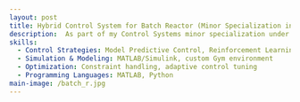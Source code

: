 ```yaml
---
layout: post
title: Hybrid Control System for Batch Reactor (Minor Specialization in Control Systems)
description:  As part of my Control Systems minor specialization under the mentorship of Dr. I.T. Arasu, I am currently working on the design and implementation of a hybrid control strategy for a nonlinear batch reactor, combining Non Linear Model Predictive Control with Reinforcement Learning to improve process efficiency, stability, and robustness under uncertainty. NMPC was employed for constraint handling and predictive optimization, while RL enhanced adaptability to process variations and unmodeled dynamics.
skills: 
  - Control Strategies: Model Predictive Control, Reinforcement Learning, nonlinear process control
  - Simulation & Modeling: MATLAB/Simulink, custom Gym environment
  - Optimization: Constraint handling, adaptive control tuning
  - Programming Languages: MATLAB, Python
main-image: /batch_r.jpg
---
```

